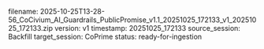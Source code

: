 filename: 2025-10-25T13-28-56_CoCivium_AI_Guardrails_PublicPromise_v1.1_20251025_172133_v1_20251025_172133.zip
version: v1
timestamp: 20251025_172133
source_session: Backfill
target_session: CoPrime
status: ready-for-ingestion
